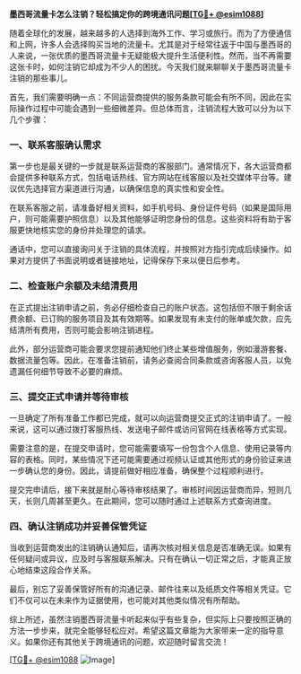 **墨西哥流量卡怎么注销？轻松搞定你的跨境通讯问题[[TG💪+ @esim1088](https://t.me/s/esim1088)]**

随着全球化的发展，越来越多的人选择到海外工作、学习或旅行。而为了方便通信和上网，许多人会选择购买当地的流量卡。尤其是对于经常往返于中国与墨西哥的人来说，一张优质的墨西哥流量卡无疑能极大提升生活便利性。然而，当不再需要这张卡时，如何注销它却成为不少人的困扰。今天我们就来聊聊关于墨西哥流量卡注销的那些事儿。

首先，我们需要明确一点：不同运营商提供的服务条款可能会有所不同，因此在实际操作过程中可能会遇到一些细微差异。但总体而言，注销流程大致可以分为以下几个步骤：

### 一、联系客服确认需求

第一步也是最关键的一步就是联系运营商的客服部门。通常情况下，各大运营商都会提供多种联系方式，包括电话热线、官方网站在线客服以及社交媒体平台等。建议优先选择官方渠道进行沟通，以确保信息的真实性和安全性。

在联系客服之前，请准备好相关资料，如手机号码、身份证件号码（如果是国际用户，则可能需要护照信息）以及其他能够证明您身份的信息。这些资料将有助于客服更快地核实您的身份并处理您的请求。

通话中，您可以直接询问关于注销的具体流程，并按照对方指引完成后续操作。如果对方提供了书面说明或者链接地址，记得保存下来以便日后参考。

### 二、检查账户余额及未结清费用

在正式提出注销申请之前，务必仔细检查自己的账户状态。这包括但不限于剩余话费余额、已订购的服务项目及其有效期等。如果发现有未支付的账单或欠款，应先结清所有费用，否则可能会影响注销进程。

此外，部分运营商可能会要求您提前通知他们终止某些增值服务，例如漫游套餐、数据流量包等。因此，在准备注销前，请务必查阅合同条款或咨询客服人员，以免遗漏任何细节导致不必要的麻烦。

### 三、提交正式申请并等待审核

一旦确定了所有准备工作都已完成，就可以向运营商提交正式的注销申请了。一般来说，这可以通过拨打客服热线、发送电子邮件或访问官网在线表格等方式实现。

需要注意的是，在提交申请时，您可能需要填写一份包含个人信息、使用记录等内容的表格。同时，某些情况下还可能需要通过视频认证或其他形式的身份验证来进一步确认您的身份。因此，请提前做好相应准备，确保整个过程顺利进行。

提交完申请后，接下来就是耐心等待审核结果了。审核时间因运营商而异，短则几天，长则几周甚至更久。在此期间，您可以随时通过上述联系方式查询进度。

### 四、确认注销成功并妥善保管凭证

当收到运营商发出的注销确认通知后，请再次核对相关信息是否准确无误。如果有任何疑问或异议，应及时与客服联系解决。只有在确认一切正常之后，才能真正放心地结束这段合作关系。

最后，别忘了妥善保管好所有的沟通记录、邮件往来以及纸质文件等相关凭证。它们不仅可以在未来作为证据使用，也可能对其他类似情况有所帮助。

综上所述，虽然注销墨西哥流量卡听起来似乎有些复杂，但实际上只要按照正确的方法一步步来，就完全能够轻松应对。希望这篇文章能为大家带来一定的指导意义。如果你还有其他关于跨境通讯的问题，欢迎随时留言交流！

[[TG💪+ @esim1088](https://t.me/s/esim1088) ![Image](https://i.postimg.cc/4NQfJmqS/Snipaste-2025-05-13-00-14-12.png)]
